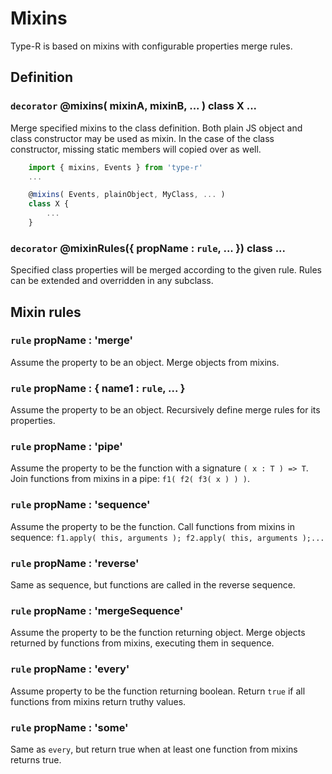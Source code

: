 # Mixins

Type-R is based on mixins with configurable properties merge rules.

## Definition

### `decorator` @mixins( mixinA, mixinB, ... ) class X ...

Merge specified mixins to the class definition. Both plain JS object and class constructor may be used as mixin. In the case of the class constructor, missing static members will copied over as well.

```javascript
    import { mixins, Events } from 'type-r'
    ...

    @mixins( Events, plainObject, MyClass, ... )
    class X {
        ...
    }
```

### `decorator` @mixinRules({ propName : `rule`, ... }) class ...

Specified class properties will be merged according to the given rule.
Rules can be extended and overridden in any subclass.

## Mixin rules

### `rule` propName : 'merge'

Assume the property to be an object. Merge objects from mixins.

### `rule` propName : { name1 : `rule`, ... }

Assume the property to be an object. Recursively define merge rules for its properties.

### `rule` propName : 'pipe'

Assume the property to be the function with a signature `( x : T ) => T`. Join functions from mixins in a pipe: `f1( f2( f3( x ) ) )`.

### `rule` propName : 'sequence'

Assume the property to be the function. Call functions from mixins in sequence: `f1.apply( this, arguments ); f2.apply( this, arguments );...`

### `rule` propName : 'reverse'
Same as sequence, but functions are called in the reverse sequence.

### `rule` propName : 'mergeSequence'
Assume the property to be the function returning object. Merge objects returned by functions from mixins, executing them in sequence.

### `rule` propName : 'every'
Assume property to be the function returning boolean. Return `true` if all functions from mixins return truthy values.

### `rule` propName : 'some'
Same as `every`, but return true when at least one function from mixins returns true.

